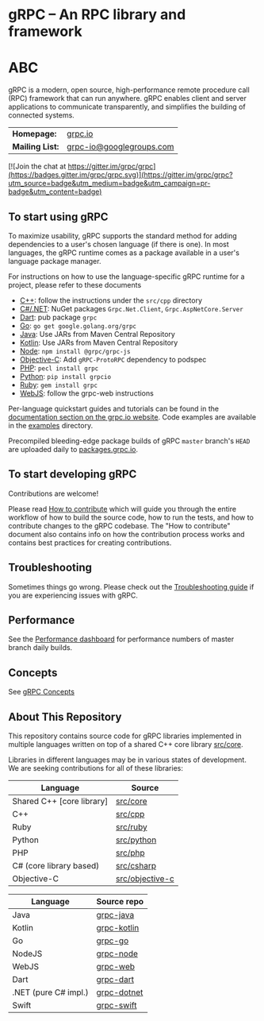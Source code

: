 # gRPC – An RPC library and framework
<h1>ABC</h1>

gRPC is a modern, open source, high-performance remote procedure call (RPC)
framework that can run anywhere. gRPC enables client and server applications to
communicate transparently, and simplifies the building of connected systems.

<table>
  <tr>
    <td><b>Homepage:</b></td>
    <td><a href="https://grpc.io/">grpc.io</a></td>
  </tr>
  <tr>
    <td><b>Mailing List:</b></td>
    <td><a href="https://groups.google.com/forum/#!forum/grpc-io">grpc-io@googlegroups.com</a></td>
  </tr>
</table>

[![Join the chat at https://gitter.im/grpc/grpc](https://badges.gitter.im/grpc/grpc.svg)](https://gitter.im/grpc/grpc?utm_source=badge&utm_medium=badge&utm_campaign=pr-badge&utm_content=badge)

## To start using gRPC

To maximize usability, gRPC supports the standard method for adding dependencies
to a user's chosen language (if there is one). In most languages, the gRPC
runtime comes as a package available in a user's language package manager.

For instructions on how to use the language-specific gRPC runtime for a project,
please refer to these documents

-   [C++](src/cpp): follow the instructions under the `src/cpp` directory
-   [C#/.NET](https://github.com/grpc/grpc-dotnet): NuGet packages
    `Grpc.Net.Client`, `Grpc.AspNetCore.Server`
-   [Dart](https://github.com/grpc/grpc-dart): pub package `grpc`
-   [Go](https://github.com/grpc/grpc-go): `go get google.golang.org/grpc`
-   [Java](https://github.com/grpc/grpc-java): Use JARs from Maven Central
    Repository
-   [Kotlin](https://github.com/grpc/grpc-kotlin): Use JARs from Maven Central
    Repository
-   [Node](https://github.com/grpc/grpc-node): `npm install @grpc/grpc-js`
-   [Objective-C](src/objective-c): Add `gRPC-ProtoRPC` dependency to podspec
-   [PHP](src/php): `pecl install grpc`
-   [Python](src/python/grpcio): `pip install grpcio`
-   [Ruby](src/ruby): `gem install grpc`
-   [WebJS](https://github.com/grpc/grpc-web): follow the grpc-web instructions

Per-language quickstart guides and tutorials can be found in the
[documentation section on the grpc.io website](https://grpc.io/docs/). Code
examples are available in the [examples](examples) directory.

Precompiled bleeding-edge package builds of gRPC `master` branch's `HEAD` are
uploaded daily to [packages.grpc.io](https://packages.grpc.io).

## To start developing gRPC

Contributions are welcome!

Please read [How to contribute](CONTRIBUTING.md) which will guide you through
the entire workflow of how to build the source code, how to run the tests, and
how to contribute changes to the gRPC codebase. The "How to contribute" document
also contains info on how the contribution process works and contains best
practices for creating contributions.

## Troubleshooting

Sometimes things go wrong. Please check out the
[Troubleshooting guide](TROUBLESHOOTING.md) if you are experiencing issues with
gRPC.

## Performance

See the [Performance dashboard](https://grafana-dot-grpc-testing.appspot.com/)
for performance numbers of master branch daily builds.

## Concepts

See [gRPC Concepts](CONCEPTS.md)

## About This Repository

This repository contains source code for gRPC libraries implemented in multiple
languages written on top of a shared C++ core library [src/core](src/core).

Libraries in different languages may be in various states of development. We are
seeking contributions for all of these libraries:

Language                  | Source
------------------------- | ----------------------------------
Shared C++ [core library] | [src/core](src/core)
C++                       | [src/cpp](src/cpp)
Ruby                      | [src/ruby](src/ruby)
Python                    | [src/python](src/python)
PHP                       | [src/php](src/php)
C# (core library based)   | [src/csharp](src/csharp)
Objective-C               | [src/objective-c](src/objective-c)

Language             | Source repo
-------------------- | --------------------------------------------------
Java                 | [grpc-java](https://github.com/grpc/grpc-java)
Kotlin               | [grpc-kotlin](https://github.com/grpc/grpc-kotlin)
Go                   | [grpc-go](https://github.com/grpc/grpc-go)
NodeJS               | [grpc-node](https://github.com/grpc/grpc-node)
WebJS                | [grpc-web](https://github.com/grpc/grpc-web)
Dart                 | [grpc-dart](https://github.com/grpc/grpc-dart)
.NET (pure C# impl.) | [grpc-dotnet](https://github.com/grpc/grpc-dotnet)
Swift                | [grpc-swift](https://github.com/grpc/grpc-swift)
